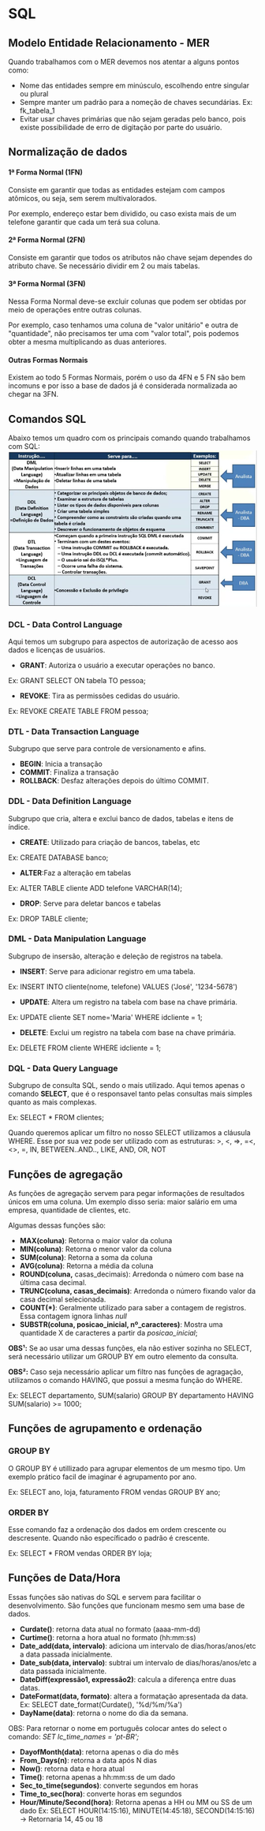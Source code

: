 # SQL

## Modelo Entidade Relacionamento - MER

Quando trabalhamos com o MER devemos nos atentar a alguns pontos como:
- Nome das entidades sempre em minúsculo, escolhendo entre singular ou plural
- Sempre manter um padrão para a nomeção de chaves secundárias. Ex: fk_tabela_1
- Evitar usar chaves primárias que não sejam geradas pelo banco, pois existe possibilidade de erro de digitação por parte do usuário.
## Normalização de dados

#### 1ª Forma Normal (1FN)
Consiste em garantir que todas as entidades estejam com campos atômicos, ou seja, sem serem multivalorados.

Por exemplo, endereço estar bem dividido, ou caso exista mais de um telefone garantir que cada um terá sua coluna.

#### 2ª Forma Normal (2FN)
Consiste em garantir que todos os atributos não chave sejam dependes do atributo chave. Se necessário dividir em 2 ou mais tabelas.

#### 3ª Forma Normal (3FN)
Nessa Forma Normal deve-se excluir colunas que podem ser obtidas por meio de operações entre outras colunas.

Por exemplo, caso tenhamos uma coluna de "valor unitário" e outra de "quantidade", não precisamos ter uma com "valor total", pois podemos obter a mesma multiplicando as duas anteriores.

#### Outras Formas Normais
Existem ao todo 5 Formas Normais, porém o uso da 4FN e 5 FN são bem incomuns e por isso a base de dados já é considerada normalizada ao chegar na 3FN.

## Comandos SQL
Abaixo temos um quadro com os principais comando quando trabalhamos com SQL:
![SQL_Comandos](Imagens/SQL_Comandos.png)

### DCL - Data Control Language
Aqui temos um subgrupo para aspectos de autorização de acesso aos dados e licenças de usuários.

- __GRANT__: Autoriza o usuário a executar operações no banco.

Ex: GRANT SELECT ON tabela TO pessoa;
- __REVOKE__: Tira as permissões cedidas do usuário.

Ex: REVOKE CREATE TABLE FROM pessoa;

### DTL - Data Transaction Language
Subgrupo que serve para controle de versionamento e afins.

- __BEGIN__: Inicia a transação
- __COMMIT__: Finaliza a transação
- __ROLLBACK__: Desfaz alterações depois do último COMMIT.

### DDL - Data Definition Language
Subgrupo que cria, altera e exclui banco de dados, tabelas e itens de índice.

- __CREATE__: Utilizado para criação de bancos, tabelas, etc

Ex: CREATE DATABASE banco;
- __ALTER__:Faz a alteração em tabelas

Ex: ALTER TABLE cliente ADD telefone VARCHAR(14);
- __DROP__: Serve para deletar bancos e tabelas

Ex: DROP TABLE cliente;

### DML - Data Manipulation Language
Subgrupo de insersão, alteração e deleção de registros na tabela.

- __INSERT__: Serve para adicionar registro em uma tabela.

Ex: INSERT INTO cliente(nome, telefone) VALUES ('José', '1234-5678')
- __UPDATE__: Altera um registro na tabela com base na chave primária.

Ex: UPDATE cliente SET nome='Maria' WHERE idcliente = 1;
- __DELETE__: Exclui um registro na tabela com base na chave primária.

Ex: DELETE FROM cliente WHERE idcliente = 1;

### DQL - Data Query Language
Subgrupo de consulta SQL, sendo o mais utilizado. Aqui temos apenas o comando __SELECT__, que é o responsavel tanto pelas consultas mais simples quanto as mais complexas.

Ex: SELECT * FROM clientes;

Quando queremos aplicar um filtro no nosso SELECT utilizamos a cláusula WHERE. Esse por sua vez pode ser utilizado com as estruturas: >, <, =>, =<, <>, =, IN, BETWEEN..AND.., LIKE, AND, OR, NOT

## Funções de agregação
As funções de agregação servem para pegar informações de resultados únicos em uma coluna. Um exemplo disso seria: maior salário em uma empresa, quantidade de clientes, etc.

Algumas dessas funções são:

- __MAX(coluna)__: Retorna o maior valor da coluna
- __MIN(coluna)__: Retorna o menor valor da coluna
- __SUM(coluna)__: Retorna a soma da coluna
- __AVG(coluna)__: Retorna a média da coluna
- __ROUND(coluna,__ casas_decimais): Arredonda o número com base na última casa decimal. 
- __TRUNC(coluna, casas_decimais)__: Arredonda o número fixando valor da casa decimal selecionada.
- __COUNT(*)__: Geralmente utilizado para saber a contagem de registros. Essa contagem ignora linhas _null_
- __SUBSTR(coluna, posicao_inicial, nº_caracteres)__: Mostra uma quantidade X de caracteres a partir da _posicao_inicial_;

__OBS¹:__ Se ao usar uma dessas funções, ela não estiver sozinha no SELECT, será necessário utilizar um GROUP BY em outro elemento da consulta.

__OBS²:__ Caso seja necessário aplicar um filtro nas funções de agragação, utilizamos o comando HAVING, que possui a mesma função do WHERE.

Ex: SELECT departamento, SUM(salario) GROUP BY departamento HAVING SUM(salario) >= 1000;

## Funções de agrupamento e ordenação

### GROUP BY
O GROUP BY é utillizado para agrupar elementos de um mesmo tipo. Um exemplo prático facil de imaginar é agrupamento por ano.

Ex: SELECT ano, loja, faturamento FROM vendas GROUP BY ano;

### ORDER BY
Esse comando faz a ordenação dos dados em ordem crescente ou descresente. Quando não específicado o padrão é crescente.

Ex: SELECT * FROM vendas ORDER BY loja;

## Funções de Data/Hora
Essas funções são nativas do SQL e servem para facilitar o desenvolvimento. São funções que funcionam mesmo sem uma base de dados.

- __Curdate()__: retorna data atual no formato (aaaa-mm-dd)
- __Curtime()__: retorna a hora atual no formato (hh:mm:ss)
- __Date_add(data, intervalo)__: adiciona um intervalo de dias/horas/anos/etc a data passada inicialmente.
- __Date_sub(data, intervalo)__: subtrai um intervalo de dias/horas/anos/etc a data passada inicialmente.
- __DateDiff(expressão1, expressão2)__: calcula a diferença entre duas datas.
- __DateFormat(data, formato)__: altera a formatação apresentada da data. Ex: SELECT date_format(Curdate(), '%d/%m/%a')
- __DayName(data)__: retorna o nome do dia da semana.

OBS: Para retornar o nome em português colocar antes do select o comando: _SET lc_time_names = 'pt-BR';_
- __DayofMonth(data)__: retorna apenas o dia do mês
- __From_Days(n)__: retorna a data após N dias
- __Now()__: retorna data e hora atual
- __Time()__: retorna apenas a hh:mm:ss de um dado
- __Sec_to_time(segundos)__: converte segundos em horas 
- __Time_to_sec(hora)__: converte horas em segundos  
- __Hour/Minute/Second(hora)__: Retorna apenas a HH ou MM ou SS de um dado
Ex: SELECT HOUR(14:15:16), MINUTE(14:45:18), SECOND(14:15:16) -> Retornaria 14, 45 ou 18
